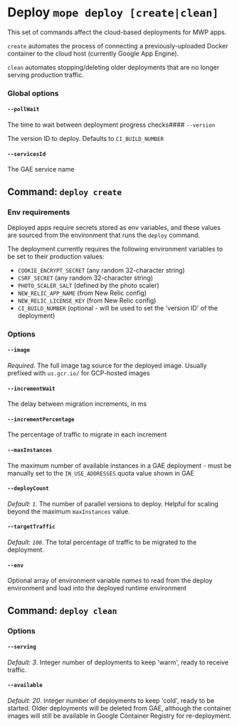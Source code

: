 # Deploy `mope deploy [create|clean]`

This set of commands affect the cloud-based deployments for MWP apps.

`create` automates the process of connecting a previously-uploaded Docker
container to the cloud host (currently Google App Engine).

`clean` automates stopping/deleting older deployments that are no longer serving
production traffic.

### Global options

#### `--pollWait`

The time to wait between deployment progress checks#### `--version`

The version ID to deploy. Defaults to `CI_BUILD_NUMBER`

#### `--servicesId`

The GAE service name

## Command: `deploy create`

### Env requirements

Deployed apps require secrets stored as env variables, and these values are
sourced from the environment that runs the `deploy` command.

The deployment currently requires the following environment variables to be set
to their production values:

- `COOKIE_ENCRYPT_SECRET` (any random 32-character string)
- `CSRF_SECRET` (any random 32-character string)
- `PHOTO_SCALER_SALT` (defined by the photo scaler)
- `NEW_RELIC_APP_NAME` (from New Relic config)
- `NEW_RELIC_LICENSE_KEY` (from New Relic config)
- `CI_BUILD_NUMBER` (optional - will be used to set the 'version ID' of the
  deployment)

### Options

#### `--image`

_Required_. The full image tag source for the deployed image. Usually prefixed with `us.gcr.io/`
for GCP-hosted images

#### `--incrementWait`

The delay between migration increments, in ms

#### `--incrementPercentage`

The percentage of traffic to migrate in each increment

#### `--maxInstances`

The maximum number of available instances in a GAE deployment - must be manually
set to the `IN_USE_ADDRESSES` quota value shown in GAE

#### `--deployCount`
_Default: `1`_. The number of parallel versions to deploy. Helpful for scaling
beyond the maximum `maxInstances` value.

#### `--targetTraffic`
_Default: `100`_. The total percentage of traffic to be migrated to the deployment.

#### `--env`

Optional array of environment variable _names_ to read from the deploy environment
and load into the deployed runtime environment

## Command: `deploy clean`

### Options

#### `--serving`

_Default: 3_. Integer number of deployments to keep 'warm', ready to receive
traffic.

#### `--available`

_Default: 20_. Integer number of deployments to keep 'cold', ready to be started.
Older deployments will be deleted from GAE, although the container images will
still be available in Google Container Registry for re-deployment.
